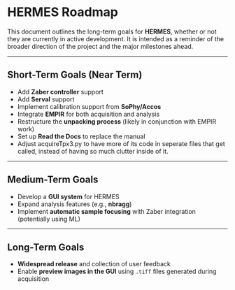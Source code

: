 # HERMES Roadmap

This document outlines the long-term goals for **HERMES**, whether or not they are currently in active development. It is intended as a reminder of the broader direction of the project and the major milestones ahead.

---

## Short-Term Goals (Near Term)

- Add **Zaber controller** support  
- Add **Serval** support  
- Implement calibration support from **SoPhy/Accos**  
- Integrate **EMPIR** for both acquisition and analysis  
- Restructure the **unpacking process** (likely in conjunction with EMPIR work)  
- Set up **Read the Docs** to replace the manual
- Adjust acquireTpx3.py to have more of its code in seperate files that get called, instead of having so much clutter inside of it.

---

## Medium-Term Goals

- Develop a **GUI system** for HERMES  
- Expand analysis features (e.g., **nbragg**)  
- Implement **automatic sample focusing** with Zaber integration (potentially using ML)  

---

## Long-Term Goals

- **Widespread release** and collection of user feedback  
- Enable **preview images in the GUI** using `.tiff` files generated during acquisition  
